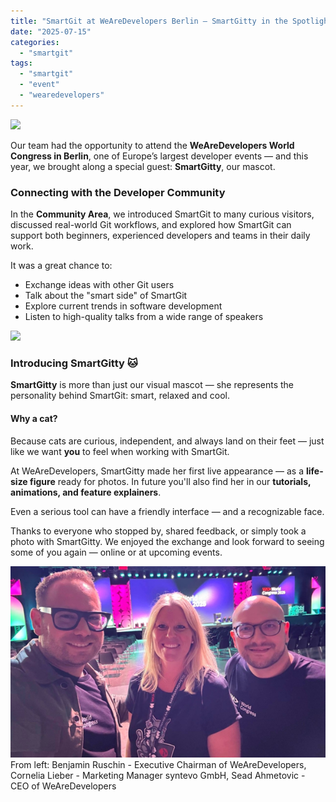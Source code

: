 ```yaml
---
title: "SmartGit at WeAreDevelopers Berlin — SmartGitty in the Spotlight"
date: "2025-07-15"
categories: 
  - "smartgit"
tags: 
  - "smartgit"
  - "event"
  - "wearedevelopers"
---
```


[![](/assets/images/WAD.png)](/assets/images/WAD.png)

Our team had the opportunity to attend the **WeAreDevelopers World Congress in Berlin**, one of Europe’s largest developer events — and this year, we brought along a special guest: **SmartGitty**, our mascot. 

### Connecting with the Developer Community

In the **Community Area**, we introduced SmartGit to many curious visitors, discussed real-world Git workflows, and explored how SmartGit can support both beginners, experienced developers and teams in their daily work.

It was a great chance to:
- Exchange ideas with other Git users
- Talk about the "smart side" of SmartGit
- Explore current trends in software development
- Listen to high-quality talks from a wide range of speakers

[![](/assets/images/SmartGitty.png)](/assets/images/SmartGitty.png)

### Introducing SmartGitty 🐱

**SmartGitty** is more than just our visual mascot — she represents the personality behind SmartGit: smart, relaxed and cool.
#### Why a cat?
Because cats are curious, independent, and always land on their feet — just like we want **you** to feel when working with SmartGit.

At WeAreDevelopers, SmartGitty made her first live appearance — as a **life-size figure** ready for photos. In future you'll also find her in our **tutorials, animations, and feature explainers**.

Even a serious tool can have a friendly interface — and a recognizable face.


Thanks to everyone who stopped by, shared feedback, or simply took a photo with SmartGitty. We enjoyed the exchange and look forward to seeing some of you again — online or at upcoming events.

[![](/assets/images/WAD-people.png)](/assets/images/WAD-people.png)
From left: Benjamin Ruschin - Executive Chairman of WeAreDevelopers, Cornelia Lieber - Marketing Manager syntevo GmbH, Sead Ahmetovic - CEO of WeAreDevelopers


